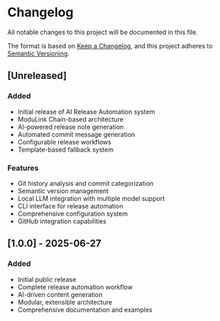 # Changelog

All notable changes to this project will be documented in this file.

The format is based on [Keep a Changelog](https://keepachangelog.com/en/1.0.0/),
and this project adheres to [Semantic Versioning](https://semver.org/spec/v2.0.0.html).

## [Unreleased]

### Added
- Initial release of AI Release Automation system
- ModuLink Chain-based architecture
- AI-powered release note generation
- Automated commit message generation
- Configurable release workflows
- Template-based fallback system

### Features
- Git history analysis and commit categorization
- Semantic version management
- Local LLM integration with multiple model support
- CLI interface for release automation
- Comprehensive configuration system
- GitHub integration capabilities

## [1.0.0] - 2025-06-27

### Added
- Initial public release
- Complete release automation workflow
- AI-driven content generation
- Modular, extensible architecture
- Comprehensive documentation and examples
